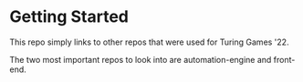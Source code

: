 # Getting Started

This repo simply links to other repos that were used for Turing Games '22. 

The two most important repos to look into are automation-engine and front-end. 

